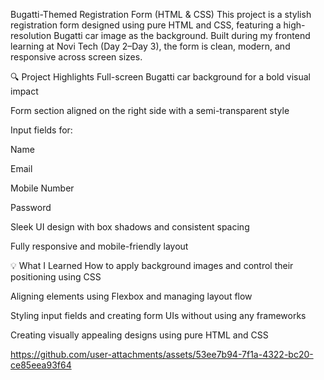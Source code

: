 Bugatti-Themed Registration Form (HTML & CSS)
This project is a stylish registration form designed using pure HTML and CSS, featuring a high-resolution Bugatti car image as the background. Built during my frontend learning at Novi Tech (Day 2–Day 3), the form is clean, modern, and responsive across screen sizes.

🔍 Project Highlights
Full-screen Bugatti car background for a bold visual impact

Form section aligned on the right side with a semi-transparent style

Input fields for:

Name

Email

Mobile Number

Password

Sleek UI design with box shadows and consistent spacing

Fully responsive and mobile-friendly layout

💡 What I Learned
How to apply background images and control their positioning using CSS

Aligning elements using Flexbox and managing layout flow

Styling input fields and creating form UIs without using any frameworks

Creating visually appealing designs using pure HTML and CSS

https://github.com/user-attachments/assets/53ee7b94-7f1a-4322-bc20-ce85eea93f64
